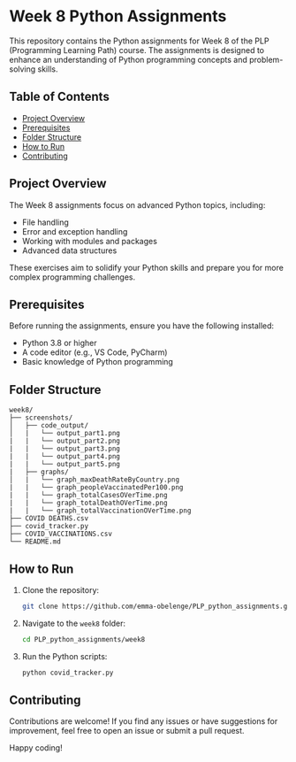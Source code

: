 # Week 8 Python Assignments

This repository contains the Python assignments for Week 8 of the PLP (Programming Learning Path) course. The assignments is designed to enhance an understanding of Python programming concepts and problem-solving skills.

## Table of Contents

- [Project Overview](#project-overview)
- [Prerequisites](#prerequisites)
- [Folder Structure](#folder-structure)
- [How to Run](#how-to-run)
- [Contributing](#contributing)

## Project Overview

The Week 8 assignments focus on advanced Python topics, including:

- File handling
- Error and exception handling
- Working with modules and packages
- Advanced data structures

These exercises aim to solidify your Python skills and prepare you for more complex programming challenges.

## Prerequisites

Before running the assignments, ensure you have the following installed:

- Python 3.8 or higher
- A code editor (e.g., VS Code, PyCharm)
- Basic knowledge of Python programming

## Folder Structure

```
week8/
├── screenshots/
│   ├── code_output/
│   |   └── output_part1.png
|   |   └── output_part2.png
|   |   └── output_part3.png
|   |   └── output_part4.png
|   |   └── output_part5.png
|   ├── graphs/
│   |   └── graph_maxDeathRateByCountry.png
|   |   └── graph_peopleVaccinatedPer100.png
|   |   └── graph_totalCasesOVerTime.png
|   |   └── graph_totalDeathOVerTime.png
|   |   └── graph_totalVaccinationOVerTime.png
├── COVID DEATHS.csv
├── covid_tracker.py
├── COVID_VACCINATIONS.csv
└── README.md
```

## How to Run

1. Clone the repository:
   ```bash
   git clone https://github.com/emma-obelenge/PLP_python_assignments.git
   ```
2. Navigate to the `week8` folder:
   ```bash
   cd PLP_python_assignments/week8
   ```
3. Run the Python scripts:
   ```bash
   python covid_tracker.py
   ```

## Contributing

Contributions are welcome! If you find any issues or have suggestions for improvement, feel free to open an issue or submit a pull request.

Happy coding!

